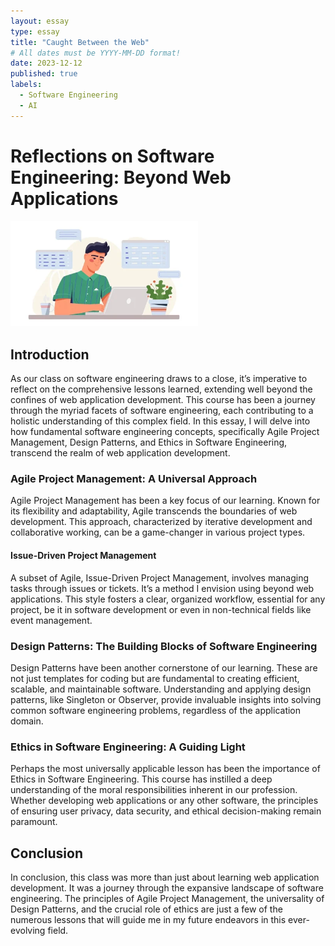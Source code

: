 ```yaml
---
layout: essay
type: essay
title: "Caught Between the Web"
# All dates must be YYYY-MM-DD format!
date: 2023-12-12
published: true
labels:
  - Software Engineering
  - AI
---
```




# Reflections on Software Engineering: Beyond Web Applications

<img width="300px" class="rounded float-start pe-4" src="../img/swe.webp">

## Introduction

As our class on software engineering draws to a close, it’s imperative to reflect on the comprehensive lessons learned, extending well beyond the confines of web application development. This course has been a journey through the myriad facets of software engineering, each contributing to a holistic understanding of this complex field. In this essay, I will delve into how fundamental software engineering concepts, specifically Agile Project Management, Design Patterns, and Ethics in Software Engineering, transcend the realm of web application development.

### Agile Project Management: A Universal Approach

Agile Project Management has been a key focus of our learning. Known for its flexibility and adaptability, Agile transcends the boundaries of web development. This approach, characterized by iterative development and collaborative working, can be a game-changer in various project types.

#### Issue-Driven Project Management

A subset of Agile, Issue-Driven Project Management, involves managing tasks through issues or tickets. It’s a method I envision using beyond web applications. This style fosters a clear, organized workflow, essential for any project, be it in software development or even in non-technical fields like event management.

### Design Patterns: The Building Blocks of Software Engineering

Design Patterns have been another cornerstone of our learning. These are not just templates for coding but are fundamental to creating efficient, scalable, and maintainable software. Understanding and applying design patterns, like Singleton or Observer, provide invaluable insights into solving common software engineering problems, regardless of the application domain.

### Ethics in Software Engineering: A Guiding Light

Perhaps the most universally applicable lesson has been the importance of Ethics in Software Engineering. This course has instilled a deep understanding of the moral responsibilities inherent in our profession. Whether developing web applications or any other software, the principles of ensuring user privacy, data security, and ethical decision-making remain paramount.

## Conclusion

In conclusion, this class was more than just about learning web application development. It was a journey through the expansive landscape of software engineering. The principles of Agile Project Management, the universality of Design Patterns, and the crucial role of ethics are just a few of the numerous lessons that will guide me in my future endeavors in this ever-evolving field.
